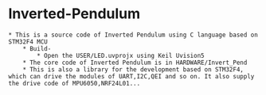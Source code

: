 # Inverted-Pendulum
    * This is a source code of Inverted Pendulum using C language based on STM32F4 MCU
        * Build-
            * Open the USER/LED.uvprojx using Keil Uvision5
        * The core code of Inverted Pendulum is in HARDWARE/Invert_Pend
        * This is also a library for the development based on STM32F4, which can drive the modules of UART,I2C,QEI and so on. It also supply the drive code of MPU6050,NRF24L01...
